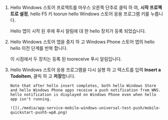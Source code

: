 
1. Hello Windows 스토어 프로젝트를 마우스 오른쪽 단추로 클릭 하 여, **시작 프로젝트로 설정**, hello F5 키 toorun hello Windows 스토어 응용 프로그램 키를 누릅니다.
   
    Hello 앱이 시작 된 후에 푸시 알림에 대 한 hello 장치가 등록 되었습니다.
2. Hello Windows 스토어 앱을 중지 하 고 Windows Phone 스토어 앱의 hello hello 이전 단계를 반복 합니다.
   
    이 시점에서 두 장치는 등록 된 tooreceive 푸시 알림입니다.
3. Hello Windows 스토어 응용 프로그램을 다시 실행 하 고 텍스트를 입력 **Insert a TodoItem**, 클릭 하 고 **저장**합니다.
   
       Note that after hello insert completes, both hello Windows Store and hello Windows Phone apps receive a push notification from WNS. hello notification is displayed on Windows Phone even when hello app isn't running.
   
       ![](./media/app-service-mobile-windows-universal-test-push/mobile-quickstart-push5-wp8.png)

